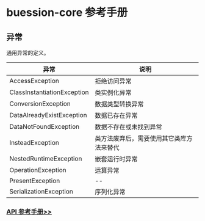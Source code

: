 # buession-core 参考手册


## 异常


通用异常的定义。


|  异常                         | 说明                               |
|  ----                        | ----                               |
| AccessException              | 拒绝访问异常                         |
| ClassInstantiationException  | 类实例化异常                         |
| ConversionException          | 数据类型转换异常                      |
| DataAlreadyExistException    | 数据已存在异常                       |
| DataNotFoundException        | 数据不存在或未找到异常                 |
| InsteadException             | 类方法废弃后，需要使用其它类库方法来替代 |
| NestedRuntimeException       | 嵌套运行时异常                        |
| OperationException           | 运算异常                             |
| PresentException             | --                                 |
| SerializationException       | 序列化异常                           |


### [API 参考手册>>](https://javadoc.io/static/com.buession/buession-core/3.0.0/com/buession/core/exception/package-summary.html)